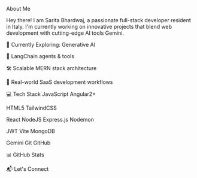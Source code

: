 About Me

Hey there! I am Sarita Bhardwaj, a passionate full-stack developer resident in Italy. I'm currently working on innovative projects that blend web development with cutting-edge AI tools  Gemini.

💭 Currently Exploring:
Generative AI

🧩 LangChain agents & tools

🛠️ Scalable MERN stack architecture

💼 Real-world SaaS development workflows

💻 Tech Stack
  JavaScript Angular2+

HTML5 TailwindCSS

React NodeJS Express.js
Nodemon

JWT Vite
MongoDB

 Gemini Git GitHub

📊 GitHub Stats

📬 Let's Connect


